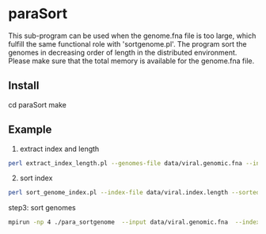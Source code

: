 paraSort
============
This sub-program can be used when the genome.fna file is  too large, which fulfill the same functional role with 'sortgenome.pl'. The program sort the genomes in decreasing order of length in the distributed environment. Please make sure that the total memory is available for the genome.fna file.

Install
---------
cd paraSort
make

Example 
----------
1. extract index and length 
```bash
perl extract_index_length.pl --genomes-file data/viral.genomic.fna --index-file data/viral.index.length
```
2. sort index
```bash
perl sort_genome_index.pl --index-file data/viral.index.length --sortedindex-file data/viral.index.length.sorted
```
step3: sort genomes
```bash
mpirun -np 4 ./para_sortgenome  --input data/viral.genomic.fna  --index data/viral.index.length.sorted --output data/viral.genomic.parasort.fna
```

